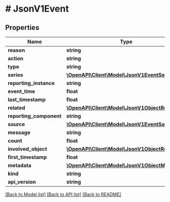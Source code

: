 # # JsonV1Event

## Properties

Name | Type | Description | Notes
------------ | ------------- | ------------- | -------------
**reason** | **string** |  | [optional]
**action** | **string** |  | [optional]
**type** | **string** |  | [optional]
**series** | [**\OpenAPI\Client\Model\JsonV1EventSeries**](JsonV1EventSeries.md) |  | [optional]
**reporting_instance** | **string** |  | [optional]
**event_time** | **float** |  | [optional]
**last_timestamp** | **float** |  | [optional]
**related** | [**\OpenAPI\Client\Model\JsonV1ObjectReference**](JsonV1ObjectReference.md) |  | [optional]
**reporting_component** | **string** |  | [optional]
**source** | [**\OpenAPI\Client\Model\JsonV1EventSource**](JsonV1EventSource.md) |  | [optional]
**message** | **string** |  | [optional]
**count** | **float** |  | [optional]
**involved_object** | [**\OpenAPI\Client\Model\JsonV1ObjectReference**](JsonV1ObjectReference.md) |  | [optional]
**first_timestamp** | **float** |  | [optional]
**metadata** | [**\OpenAPI\Client\Model\JsonV1ObjectMeta**](JsonV1ObjectMeta.md) |  | [optional]
**kind** | **string** |  | [optional]
**api_version** | **string** |  | [optional]

[[Back to Model list]](../../README.md#models) [[Back to API list]](../../README.md#endpoints) [[Back to README]](../../README.md)
